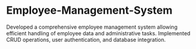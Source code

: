 # Employee-Management-System
Developed a comprehensive employee management system allowing efficient handling of employee data and administrative tasks. Implemented CRUD operations, user authentication, and database integration.
